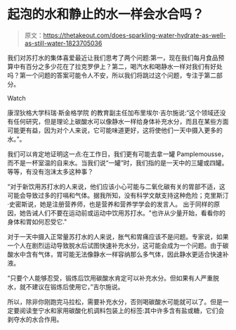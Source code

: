 # 起泡的水和静止的水一样会水合吗？

> 原文：<https://thetakeout.com/does-sparkling-water-hydrate-as-well-as-still-water-1823705036>

我们对苏打水的集体喜爱最近让我们思考了两个问题:第一，现在我们每月食品预算中有百分之多少花在了拉克罗伊上？第二，喝汽水和喝静水一样对我们有好处吗？第一个问题的答案可能令人不安，所以我们将跳过这个问题，专注于第二部分。

Watch

康涅狄格大学科瑞·斯金格学院 的教育副主任加布里埃尔·吉尔施说:“这个领域还没有任何研究，但是理论上碳酸水可以像静水一样给身体补充水分，而且在某些方面可能更有益，因为对个人来说，它可能味道更好，这将使他们一天中摄入更多的水。”。

我们可以肯定地证明这一点:在工作日，我们更有可能去拿一罐 Pamplemousse，而不是一杯室温的自来水。当我们说“一罐”时，我们指的是一天中的三罐或四罐。等等，有没有泡沫太多这种事？

“对于新饮用苏打水的人来说，他们应该小心可能与二氧化碳有关的胃部不适，这可能会导致过多的打嗝和气体。据我所知，没有科学文献支持这种危险；克里斯汀·史密斯说，她是注册营养师，也是营养和营养学学会的发言人。 出于同样的原因，她告诫人们不要在运动前或运动中饮用苏打水。"也许从少量开始，看看你的身体和胃如何忍受它."

对于一天中摄入正常量苏打水的人来说，胀气和胃痛应该不是问题。专家说，如果一个人在剧烈运动导致脱水后试图快速补充水分，这可能会成为一个问题。由于碳酸水中含有气体，胃可能无法像静水一样容纳那么多气体，因此静水更适合快速补液。

“只要个人能够忍受，锻炼后饮用碳酸水肯定可以补充水分。但如果有人严重脱水，就不建议在锻炼后使用它，”吉尔施说。

所以，除非你刚跑完马拉松，需要补充水分，否则喝碳酸水可能就可以了。但是一定要阅读奎宁水和家用碳酸化机调料包装上的标签:其中许多含有盐或糖，它们会剥夺水的水合作用。